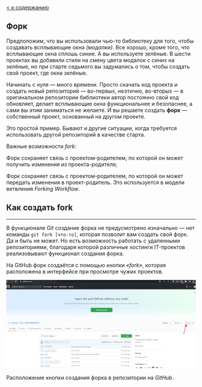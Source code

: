 [< к содержанию](./readme.md)
## Форк
Предположим, что вы использовали чью-то библиотеку для того, чтобы создавать всплывающие окна *(модалки)*. Все хорошо, кроме того, что всплывающие окна сплошь синие. А вы используете зелёные. В шести проектах вы добавили стили на смену цвета модалок с синих на зелёные, но при старте седьмого вы задумались о том, чтобы создать свой проект, где окна зелёные.

Начинать с нуля — много времени. Просто скачать код проекта и создать новый репозиторий — во-первых, неэтично, во-вторых — в оригинальном репозитории библиотеки автор постоянно свой код обновляет, делает всплывающие окна функциональнее и безопаснее, а сами вы этим заниматься не желаете. И вы решаете создать **форк** — собственный проект, основанный на другом проекте.

Это простой пример. Бывают и другие ситуации, когда требуется использовать другой репозиторий в качестве старта.

Важные возможности *fork*:

Форк сохраняет связь с проектом-родителем, по которой он может получить изменения из проекта-родителя;

Форк сохраняет связь с проектом-родителем, по которой он может передать изменения в проект-родитель. Это используется в модели ветвления *Forking Workflow*.

**Как создать fork**
---
---

В функционале *Git* создание форка не предусмотрено изначально — нет команды ```git fork [что-то]```, которая позволит вам создать свой форк. Да и быть не может. Но есть возможность работать с удаленными репозиториями, благодаря которой различные хостинги IT-проектов реализовывают функционал создания форка.

На GitHub форк создаётся с помощью кнопки *«fork»*, которая расположена в интерфейсе при просмотре чужих проектов.

![](./fork1.png)

Расположение кнопки создания форка в репозитории на *GitHub*.